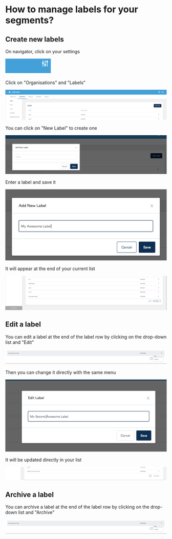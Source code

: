 # How to manage labels for your segments?

## Create new labels

On navigator, click on your settings

![](../.gitbook/assets/image%20%2856%29.png)

Click on "Organisations" and "Labels"

![](../.gitbook/assets/image%20%2844%29.png)

You can click on "New Label" to create one 

![](../.gitbook/assets/image%20%2852%29.png)

Enter a label and save it

![](../.gitbook/assets/image%20%2845%29.png)

It will appear at the end of your current list

![](../.gitbook/assets/image%20%2855%29.png)

## Edit a label

You can edit a label at the end of the label row by clicking on the drop-down list and "Edit"

![](../.gitbook/assets/image%20%2846%29.png)

Then you can change it directly with the same menu

![](../.gitbook/assets/image%20%2854%29.png)

It will be updated directly in your list

![](../.gitbook/assets/image%20%2850%29.png)

## Archive a label

You can archive a label at the end of the label row by clicking on the drop-down list and "Archive"

![](../.gitbook/assets/image%20%2846%29.png)




